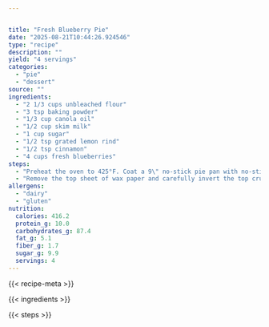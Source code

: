 ```yaml
---


title: "Fresh Blueberry Pie"
date: "2025-08-21T10:44:26.924546"
type: "recipe"
description: ""
yield: "4 servings"
categories:
  - "pie"
  - "dessert"
source: ""
ingredients:
  - "2 1/3 cups unbleached flour"
  - "3 tsp baking powder"
  - "1/3 cup canola oil"
  - "1/2 cup skim milk"
  - "1 cup sugar"
  - "1/2 tsp grated lemon rind"
  - "1/2 tsp cinnamon"
  - "4 cups fresh blueberries"
steps:
  - "Preheat the oven to 425°F. Coat a 9\" no-stick pie pan with no-stick spray. Set aside. In a medium bowl, whisk 2 cups of the flour with the baking powder. Alternately add the oil and milk, stirring until the dough forms a ball. Divide the dough in half. Place one half of the dough on a large piece of wax paper. Top with another large sheet of wax paper. Roll out to a 12\" circle. Remove the top sheet of paper and gently invert the dough into the prepared pan. Remove the remaining sheet of wax paper. Firmly press the dough against the bottom and sides of the pan. Trim the dough that extends beyond the edge of the pan. Add the trimmed pieces to the remaining dough. Roll the dough out to a 12\" circle between the wax paper; set aside. In a large bowl, gently mix the sugar, lemon rind, cinnamon, blueberries and the remaining 1/3 cup flour. Pour the filling into the pie shell."
  - "Remove the top sheet of wax paper and carefully invert the top crust over the pie filling. Fold the edges under. Seal and crimp to form a rim. Using a sharp knife, make slits in the top."
allergens:
  - "dairy"
  - "gluten"
nutrition:
  calories: 416.2
  protein_g: 10.0
  carbohydrates_g: 87.4
  fat_g: 5.1
  fiber_g: 1.7
  sugar_g: 9.9
  servings: 4
---
```


{{< recipe-meta >}}

{{< ingredients >}}

{{< steps >}}
